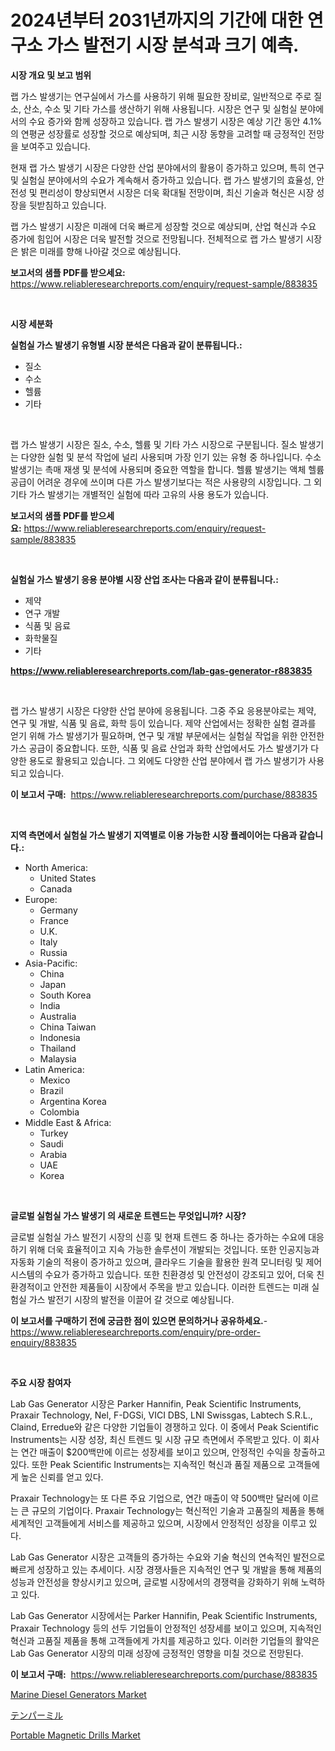 <p><h1>2024년부터 2031년까지의 기간에 대한 연구소 가스 발전기 시장 분석과 크기 예측.</h1></p><p><strong>시장 개요 및 보고 범위</strong></p>
<p><p>랩 가스 발생기는 연구실에서 가스를 사용하기 위해 필요한 장비로, 일반적으로 주로 질소, 산소, 수소 및 기타 가스를 생산하기 위해 사용됩니다. 시장은 연구 및 실험실 분야에서의 수요 증가와 함께 성장하고 있습니다. 랩 가스 발생기 시장은 예상 기간 동안 4.1%의 연평균 성장률로 성장할 것으로 예상되며, 최근 시장 동향을 고려할 때 긍정적인 전망을 보여주고 있습니다.</p><p>현재 랩 가스 발생기 시장은 다양한 산업 분야에서의 활용이 증가하고 있으며, 특히 연구 및 실험실 분야에서의 수요가 계속해서 증가하고 있습니다. 랩 가스 발생기의 효율성, 안전성 및 편리성이 향상되면서 시장은 더욱 확대될 전망이며, 최신 기술과 혁신은 시장 성장을 뒷받침하고 있습니다.</p><p>랩 가스 발생기 시장은 미래에 더욱 빠르게 성장할 것으로 예상되며, 산업 혁신과 수요 증가에 힘입어 시장은 더욱 발전할 것으로 전망됩니다. 전체적으로 랩 가스 발생기 시장은 밝은 미래를 향해 나아갈 것으로 예상됩니다.</p></p>
<p><strong>보고서의 샘플 PDF를 받으세요:</strong> <a href="https://www.reliableresearchreports.com/enquiry/request-sample/883835">https://www.reliableresearchreports.com/enquiry/request-sample/883835</a></p>
<p>&nbsp;</p>
<p><strong>시장 세분화</strong></p>
<p><strong>실험실 가스 발생기 유형별 시장 분석은 다음과 같이 분류됩니다.:</strong></p>
<p><ul><li>질소</li><li>수소</li><li>헬륨</li><li>기타</li></ul></p>
<p>&nbsp;</p>
<p><p>랩 가스 발생기 시장은 질소, 수소, 헬륨 및 기타 가스 시장으로 구분됩니다. 질소 발생기는 다양한 실험 및 분석 작업에 널리 사용되며 가장 인기 있는 유형 중 하나입니다. 수소 발생기는 촉매 재생 및 분석에 사용되며 중요한 역할을 합니다. 헬륨 발생기는 액체 헬륨 공급이 어려운 경우에 쓰이며 다른 가스 발생기보다는 적은 사용량의 시장입니다. 그 외 기타 가스 발생기는 개별적인 실험에 따라 고유의 사용 용도가 있습니다.</p></p>
<p><strong>보고서의 샘플 PDF를 받으세요:</strong>&nbsp;<a href="https://www.reliableresearchreports.com/enquiry/request-sample/883835">https://www.reliableresearchreports.com/enquiry/request-sample/883835</a></p>
<p>&nbsp;</p>
<p><strong> 실험실 가스 발생기 응용 분야별 시장 산업 조사는 다음과 같이 분류됩니다.:</strong></p>
<p><ul><li>제약</li><li>연구 개발</li><li>식품 및 음료</li><li>화학물질</li><li>기타</li></ul></p>
<p><strong><a href="https://www.reliableresearchreports.com/lab-gas-generator-r883835">https://www.reliableresearchreports.com/lab-gas-generator-r883835</a></strong></p>
<p>&nbsp;</p>
<p><p>랩 가스 발생기 시장은 다양한 산업 분야에 응용됩니다. 그중 주요 응용분야로는 제약, 연구 및 개발, 식품 및 음료, 화학 등이 있습니다. 제약 산업에서는 정확한 실험 결과를 얻기 위해 가스 발생기가 필요하며, 연구 및 개발 부문에서는 실험실 작업을 위한 안전한 가스 공급이 중요합니다. 또한, 식품 및 음료 산업과 화학 산업에서도 가스 발생기가 다양한 용도로 활용되고 있습니다. 그 외에도 다양한 산업 분야에서 랩 가스 발생기가 사용되고 있습니다.</p></p>
<p><strong>이 보고서 구매:</strong>&nbsp; <a href="https://www.reliableresearchreports.com/purchase/883835">https://www.reliableresearchreports.com/purchase/883835</a></p>
<p>&nbsp;</p>
<p><strong>지역 측면에서 실험실 가스 발생기 지역별로 이용 가능한 시장 플레이어는 다음과 같습니다.:</strong></p>
<p><ul>
    <li>
        North America:
        <ul>
            <li>United States</li>
            <li>Canada</li>
        </ul>
    </li>
    <li>
        Europe:
        <ul>
            <li>Germany</li>
            <li>France</li>
            <li>U.K.</li>
            <li>Italy</li>
            <li>Russia</li>
        </ul>
    </li>
    <li>
        Asia-Pacific:
        <ul>
            <li>China</li>
            <li>Japan</li>
            <li>South Korea</li>
            <li>India</li>
            <li>Australia</li>
            <li>China Taiwan</li>
            <li>Indonesia</li>
            <li>Thailand</li>
            <li>Malaysia</li>
        </ul>
    </li>
    <li>
        Latin America:
        <ul>
            <li>Mexico</li>
            <li>Brazil</li>
            <li>Argentina Korea</li>
            <li>Colombia</li>
        </ul>
    </li>
    <li>
        Middle East & Africa:
        <ul>
            <li>Turkey</li>
            <li>Saudi</li>
            <li>Arabia</li>
            <li>UAE</li>
            <li>Korea</li>
        </ul>
    </li>
    </ul></p>
<p>&nbsp;</p>
<p><strong>글로벌 실험실 가스 발생기 의 새로운 트렌드는 무엇입니까? 시장?</strong></p>
<p><p>글로벌 실험실 가스 발전기 시장의 신흥 및 현재 트렌드 중 하나는 증가하는 수요에 대응하기 위해 더욱 효율적이고 지속 가능한 솔루션이 개발되는 것입니다. 또한 인공지능과 자동화 기술의 적용이 증가하고 있으며, 클라우드 기술을 활용한 원격 모니터링 및 제어 시스템의 수요가 증가하고 있습니다. 또한 친환경성 및 안전성이 강조되고 있어, 더욱 친환경적이고 안전한 제품들이 시장에서 주목을 받고 있습니다. 이러한 트렌드는 미래 실험실 가스 발전기 시장의 발전을 이끌어 갈 것으로 예상됩니다.</p></p>
<p><strong>이 보고서를 구매하기 전에 궁금한 점이 있으면 문의하거나 공유하세요.</strong>- <a href="https://www.reliableresearchreports.com/enquiry/pre-order-enquiry/883835">https://www.reliableresearchreports.com/enquiry/pre-order-enquiry/883835</a></p>
<p>&nbsp;</p>
<p><strong>주요 시장 참여자</strong></p>
<p><p>Lab Gas Generator 시장은 Parker Hannifin, Peak Scientific Instruments, Praxair Technology, Nel, F-DGSi, VICI DBS, LNI Swissgas, Labtech S.R.L., Claind, Erredue와 같은 다양한 기업들이 경쟁하고 있다. 이 중에서 Peak Scientific Instruments는 시장 성장, 최신 트렌드 및 시장 규모 측면에서 주목받고 있다. 이 회사는 연간 매출이 $200백만에 이르는 성장세를 보이고 있으며, 안정적인 수익을 창출하고 있다. 또한 Peak Scientific Instruments는 지속적인 혁신과 품질 제품으로 고객들에게 높은 신뢰를 얻고 있다.</p><p>Praxair Technology는 또 다른 주요 기업으로, 연간 매출이 약 500백만 달러에 이르는 큰 규모의 기업이다. Praxair Technology는 혁신적인 기술과 고품질의 제품을 통해 세계적인 고객들에게 서비스를 제공하고 있으며, 시장에서 안정적인 성장을 이루고 있다.</p><p>Lab Gas Generator 시장은 고객들의 증가하는 수요와 기술 혁신의 연속적인 발전으로 빠르게 성장하고 있는 추세이다. 시장 경쟁사들은 지속적인 연구 및 개발을 통해 제품의 성능과 안전성을 향상시키고 있으며, 글로벌 시장에서의 경쟁력을 강화하기 위해 노력하고 있다.</p><p>Lab Gas Generator 시장에서는 Parker Hannifin, Peak Scientific Instruments, Praxair Technology 등의 선두 기업들이 안정적인 성장세를 보이고 있으며, 지속적인 혁신과 고품질 제품을 통해 고객들에게 가치를 제공하고 있다. 이러한 기업들의 활약은 Lab Gas Generator 시장의 미래 성장에 긍정적인 영향을 미칠 것으로 전망된다.</p></p>
<p><strong>이 보고서 구매:</strong>&nbsp;&nbsp;<a href="https://www.reliableresearchreports.com/purchase/883835">https://www.reliableresearchreports.com/purchase/883835</a></p>
<p><p><a href="https://github.com/kufem1/Market-Research-Report-List-2/blob/main/marine-diesel-generators-market.md">Marine Diesel Generators Market</a></p><p><a href="https://github.com/dandier2003/Market-Research-Report-List-1/blob/main/618829730112.md">テンパーミル</a></p><p><a href="https://github.com/singletonthaxterkelliehr2df/Market-Research-Report-List-2/blob/main/portable-magnetic-drills-market.md">Portable Magnetic Drills Market</a></p></p>